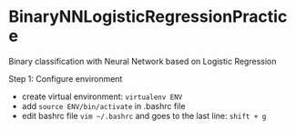 # BinaryNNLogisticRegressionPractice
Binary classification with Neural Network based on Logistic Regression

Step 1: Configure environment
* create virtual environment: ```virtualenv ENV```
* add ```source ENV/bin/activate``` in .bashrc file
* edit bashrc file ```vim ~/.bashrc``` and goes to the last line: ```shift + g``` 

